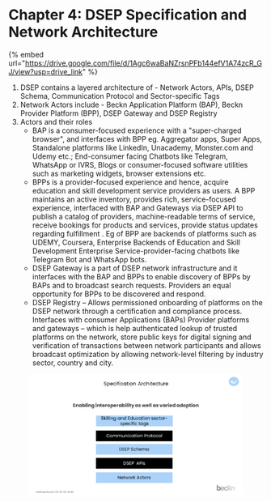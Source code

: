 # Chapter 4: DSEP Specification and Network Architecture

{% embed url="https://drive.google.com/file/d/1Agc6waBaNZrsnPFb144efV1A74zcR_GJ/view?usp=drive_link" %}

1. DSEP contains a layered architecture of - Network Actors, APIs, DSEP Schema, Communication Protocol and Sector-specific Tags
2. Network Actors include - Beckn Application Platform (BAP), Beckn Provider Platform (BPP), DSEP Gateway and DSEP Registry
3. Actors and their roles
   * BAP is a consumer-focused experience with a "super-charged browser", and interfaces with BPP eg. Aggregator apps, Super Apps, Standalone platforms like LinkedIn, Unacademy, Monster.com and Udemy etc.; End-consumer facing Chatbots like Telegram, WhatsApp or IVRS, Blogs or consumer-focused software utilities such as marketing widgets, browser extensions etc.
   * BPPs is a provider-focused experience and hence, acquire education and skill development service providers as users. A BPP maintains an active inventory, provides rich, service-focused experience, interfaced with BAP and Gateways via DSEP API to publish a catalog of providers, machine-readable terms of service, receive bookings for products and services, provide status updates regarding fulfillment . Eg of BPP are backends of platforms such as UDEMY, Coursera, Enterprise Backends of Education and Skill Development Enterprise Service-provider-facing chatbots like Telegram Bot and WhatsApp bots.
   * DSEP Gateway is a part of DSEP network infrastructure and it interfaces with the BAP and BPPs to enable discovery of BPPs by BAPs and to broadcast search requests. Providers an equal opportunity for BPPs to be discovered and respond.
   * DSEP Registry – Allows permissioned onboarding of platforms on the DSEP network through a certification and compliance process. Interfaces with consumer Applications  (BAPs) Provider platforms and gateways – which is help authenticated lookup of trusted platforms on the network, store public keys for digital signing and verification of transactions between network participants and allows broadcast optimization by allowing network-level filtering by industry sector, country and city.



<figure><img src="../../.gitbook/assets/image (20).png" alt=""><figcaption></figcaption></figure>
